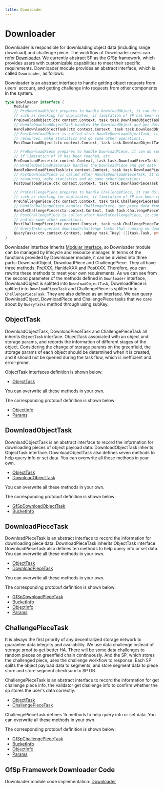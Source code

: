```yaml
---
title: Downloader
---
```


# Downloader

Downloader is responsible for downloading object data (including range download) and challenge piece. The workflow of Downloader users can refer [Downloader](../introduction/workflow.md#downloader). We currently abstract SP as the GfSp framework, which provides users with customizable capabilities to meet their specific requirements. Downloader module provides an abstract interface, which is called `Downloader`, as follows:

Downloader is an abstract interface to handle getting object requests from users' account, and getting challenge info requests from other components in the system.

```go
type Downloader interface {
    Modular
    // PreDownloadObject prepares to handle DownloadObject, it can do some checks
    // such as checking for duplicates, if limitation of SP has been reached, etc.
    PreDownloadObject(ctx context.Context, task task.DownloadObjectTask) error
    // HandleDownloadObjectTask handles the DownloadObject and get data from piece store.
    HandleDownloadObjectTask(ctx context.Context, task task.DownloadObjectTask) ([]byte, error)
    // PostDownloadObject is called after HandleDownloadObjectTask, it can recycle
    // resources, make statistics and do some other operations..
    PostDownloadObject(ctx context.Context, task task.DownloadObjectTask)

    // PreDownloadPiece prepares to handle DownloadPiece, it can do some checks such as check for duplicates,
    // if limitation of SP has been reached, etc.
    PreDownloadPiece(ctx context.Context, task task.DownloadPieceTask) error
    // HandleDownloadPieceTask handles the DownloadPiece and get data from piece store.
    HandleDownloadPieceTask(ctx context.Context, task task.DownloadPieceTask) ([]byte, error)
    // PostDownloadPiece is called after HandleDownloadPieceTask, it can recycle
    // resources, make statistics and do some other operations.
    PostDownloadPiece(ctx context.Context, task task.DownloadPieceTask)

    // PreChallengePiece prepares to handle ChallengePiece, it can do some checks
    // such as checking for duplicates, if limitation of SP has been reached, etc.
    PreChallengePiece(ctx context.Context, task task.ChallengePieceTask) error
    // HandleChallengePiece handles ChallengePiece, get piece data from piece store and get integrity hash from db.
    HandleChallengePiece(ctx context.Context, task task.ChallengePieceTask) ([]byte, [][]byte, []byte, error)
    // PostChallengePiece is called after HandleChallengePiece, it can recycle resources, make statistics
    // and do some other operations.
    PostChallengePiece(ctx context.Context, task task.ChallengePieceTask)
    // QueryTasks queries download/challenge tasks that running on downloader by task sub-key.
    QueryTasks(ctx context.Context, subKey task.TKey) ([]task.Task, error)
}
```

Downloader interface inherits [Modular interface](./common/lifecycle_modular.md#modular-interface), so Downloader module can be managed by lifecycle and resource manager. In terms of the functions provided by Downloader module, it can be divided into three parts: DownloadObject, DownloadPiece and ChallengePiece. They all have three methods: PreXXX, HanldeXXX and PostXXX. Therefore, you can rewrite these methods to meet your own requirements. As we can see from the second parameter of the methods defined in `Downloader` interface, DownloadObject is splitted into `DownloadObjectTask`, DownloadPiece is splitted into `DownloadPieceTask` and ChallengePiece is splitted into `ChallengePieceTask`. They are also defined as an interface. We can query DownloadObject, DownloadPiece and ChallengePiece tasks that we care about by `QueryTasks` method through using subKey.

## ObjectTask

DownloadObjectTask, DownloadPieceTask and ChallengePieceTask all inherits `ObjectTask` interface. ObjectTask associated with an object and storage params, and records the information of different stages of the object. Considering the change of storage params on the greenfield, the storage params of each object should be determined when it is created, and it should not be queried during the task flow, which is inefficient and error-prone.

ObjectTask interfaces definition is shown below:

- [ObjectTask](./common/task.md#objecttask)

You can overwrite all these methods in your own.

The corresponding protobuf definition is shown below:

- [ObjectInfo](./common/proto.md#objectinfo-proto)
- [Params](./common/proto.md#params-proto)

## DownloadObjectTask

DownloadObjectTask is an abstract interface to record the information for downloading pieces of object payload data. DownloadObjectTask inherits ObjectTask interface. DownloadObjectTask also defines seven methods to help query info or set data. You can overwrite all these methods in your own.

- [ObjectTask](./common/task.md#objecttask)
- [DownloadObjectTask](./common/task.md#downloadobjecttask)

You can overwrite all these methods in your own.

The corresponding protobuf definition is shown below:

- [GfSpDownloadObjectTask](./common/proto.md#gfspdownloadobjecttask-proto)
- [BucketInfo](./common/proto.md#bucketinfo-proto)

## DownloadPieceTask

DownloadPieceTask is an abstract interface to record the information for downloading piece data. DownloadPieceTask inherits ObjectTask interface. DownloadPieceTask also defines ten methods to help query info or set data. You can overwrite all these methods in your own.

- [ObjectTask](./common/task.md#objecttask)
- [DownloadPieceTask](./common/task.md#downloadpiecetask)

You can overwrite all these methods in your own.

The corresponding protobuf definition is shown below:

- [GfSpDownloadPieceTask](./common/proto.md#gfspdownloadpiecetask-proto)
- [BucketInfo](./common/proto.md#bucketinfo-proto)
- [ObjectInfo](./common/proto.md#objectinfo-proto)
- [Params](./common/proto.md#params-proto)

## ChallengePieceTask

It is always the first priority of any decentralized storage network to guarantee data integrity and availability. We use data challenge instead of storage proof to get better HA. There will be some data challenges to random pieces on greenfield chain continuously. And the SP, which stores the challenged piece, uses the challenge workflow to response. Each SP splits the object payload data to segments, and store segment data to piece store and store segment checksum to SP DB.

ChallengePieceTask is an abstract interface to record the information for get challenge piece info, the validator get challenge info to confirm whether the sp stores the user's data correctly.

- [ObjectTask](./common/task.md#objecttask)
- [ChallengePieceTask](./common/task.md#challengepiecetask)

ChallengePieceTask defines 15 methods to help query info or set data. You can overwrite all these methods in your own.

The corresponding protobuf definition is shown below:

- [GfSpChallengePieceTask](./common/proto.md#gfspchallengepiecetask-proto)
- [BucketInfo](./common/proto.md#bucketinfo-proto)
- [ObjectInfo](./common/proto.md#objectinfo-proto)
- [Params](./common/proto.md#params-proto)

## GfSp Framework Downloader Code

Downloader module code implementation: [Downloader](https://github.com/bnb-chain/greenfield-storage-provider/tree/master/modular/downloader)
